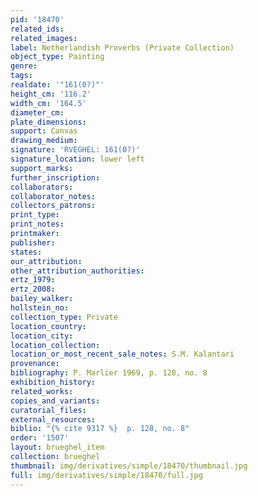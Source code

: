 ```yaml
---
pid: '18470'
related_ids: 
related_images: 
label: Netherlandish Proverbs (Private Collection)
object_type: Painting
genre: 
tags: 
realdate: '"161(0?)"'
height_cm: '116.2'
width_cm: '164.5'
diameter_cm: 
plate_dimensions: 
support: Canvas
drawing_medium: 
signature: 'RVEGHEL: 161(0?)'
signature_location: lower left
support_marks: 
further_inscription: 
collaborators: 
collaborator_notes: 
collectors_patrons: 
print_type: 
print_notes: 
printmaker: 
publisher: 
states: 
our_attribution: 
other_attribution_authorities: 
ertz_1979: 
ertz_2008: 
bailey_walker: 
hollstein_no: 
collection_type: Private
location_country: 
location_city: 
location_collection: 
location_or_most_recent_sale_notes: S.M. Kalantari
provenance: 
bibliography: P. Marlier 1969, p. 128, no. 8
exhibition_history: 
related_works: 
copies_and_variants: 
curatorial_files: 
external_resources: 
biblio: "{% cite 9317 %}  p. 128, no. 8"
order: '1507'
layout: brueghel_item
collection: brueghel
thumbnail: img/derivatives/simple/18470/thumbnail.jpg
full: img/derivatives/simple/18470/full.jpg
---
```


